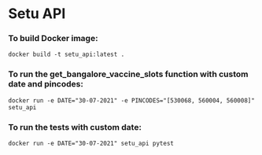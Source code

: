 # Setu API

### To build Docker image:

`docker build -t setu_api:latest .`

### To run the get_bangalore_vaccine_slots function with custom date and pincodes:

`docker run -e DATE="30-07-2021" -e PINCODES="[530068, 560004, 560008]" setu_api`

### To run the tests with custom date:

`docker run -e DATE="30-07-2021" setu_api pytest`
